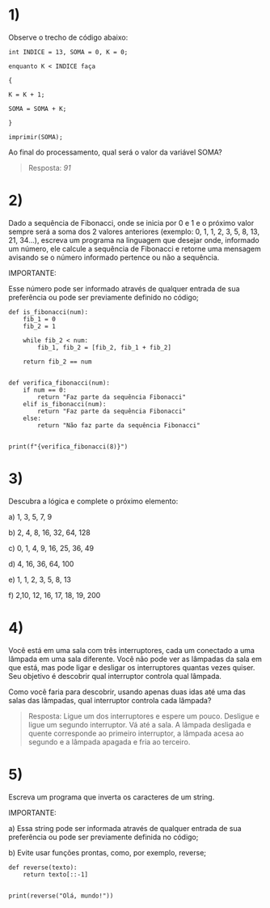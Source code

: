 # 1)
Observe o trecho de código abaixo:

```
int INDICE = 13, SOMA = 0, K = 0;

enquanto K < INDICE faça

{

K = K + 1;

SOMA = SOMA + K;

}

imprimir(SOMA);
```

Ao final do processamento, qual será o valor da variável SOMA?
> Resposta: *91*



# 2)
Dado a sequência de Fibonacci, onde se inicia por 0 e 1 e o próximo valor sempre será a soma dos 2 valores anteriores (exemplo: 0, 1, 1, 2, 3, 5, 8, 13, 21, 34...), escreva um programa na linguagem que desejar onde, informado um número, ele calcule a sequência de Fibonacci e retorne uma mensagem avisando se o número informado pertence ou não a sequência.



IMPORTANTE:

Esse número pode ser informado através de qualquer entrada de sua preferência ou pode ser previamente definido no código;
```
def is_fibonacci(num):
    fib_1 = 0
    fib_2 = 1
    
    while fib_2 < num:
        fib_1, fib_2 = [fib_2, fib_1 + fib_2]
        
    return fib_2 == num
    

def verifica_fibonacci(num):
    if num == 0:
        return "Faz parte da sequência Fibonacci"
    elif is_fibonacci(num):
        return "Faz parte da sequência Fibonacci"
    else:
        return "Não faz parte da sequência Fibonacci"


print(f"{verifica_fibonacci(8)}")
```



# 3)
Descubra a lógica e complete o próximo elemento:



a) 1, 3, 5, 7, 9

b) 2, 4, 8, 16, 32, 64, 128

c) 0, 1, 4, 9, 16, 25, 36, 49

d) 4, 16, 36, 64, 100

e) 1, 1, 2, 3, 5, 8, 13

f) 2,10, 12, 16, 17, 18, 19, 200



# 4)
Você está em uma sala com três interruptores, cada um conectado a uma lâmpada em uma sala diferente. Você não pode ver as lâmpadas da sala em que está, mas pode ligar e desligar os interruptores quantas vezes quiser. Seu objetivo é descobrir qual interruptor controla qual lâmpada.

Como você faria para descobrir, usando apenas duas idas até uma das salas das lâmpadas, qual interruptor controla cada lâmpada?

> Resposta: Ligue um dos interruptores e espere um pouco. Desligue e ligue um segundo interruptor. Vá até a sala. A lâmpada desligada e quente corresponde ao primeiro interruptor, a lâmpada acesa ao segundo e a lâmpada apagada e fria ao terceiro.
 

# 5)
Escreva um programa que inverta os caracteres de um string.


IMPORTANTE:

a) Essa string pode ser informada através de qualquer entrada de sua preferência ou pode ser previamente definida no código;

b) Evite usar funções prontas, como, por exemplo, reverse;

```
def reverse(texto):
    return texto[::-1]


print(reverse("Olá, mundo!"))
```
